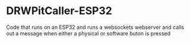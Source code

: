 # DRWPitCaller-ESP32
Code that runs on an ESP32 and runs a websockets webserver and calls out a message when either a physical or software buton is pressed
